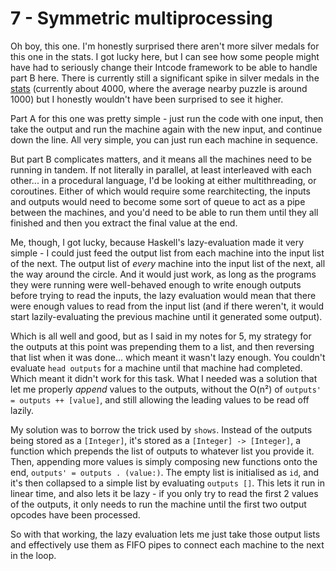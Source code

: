 # 7 - Symmetric multiprocessing
Oh boy, this one. I'm honestly surprised there aren't more silver medals for this one in the stats. I got lucky here, but I can see how some people might have had to seriously change their Intcode framework to be able to handle part B here. There is currently still a significant spike in silver medals in the [stats](https://adventofcode.com/2019/stats) (currently about 4000, where the average nearby puzzle is around 1000) but I honestly wouldn't have been surprised to see it higher.

Part A for this one was pretty simple - just run the code with one input, then take the output and run the machine again with the new input, and continue down the line. All very simple, you can just run each machine in sequence.

But part B complicates matters, and it means all the machines need to be running in tandem. If not literally in parallel, at least interleaved with each other... in a procedural language, I'd be looking at either multithreading, or coroutines. Either of which would require some rearchitecting, the inputs and outputs would need to become some sort of queue to act as a pipe between the machines, and you'd need to be able to run them until they all finished and then you extract the final value at the end.

Me, though, I got lucky, because Haskell's lazy-evaluation made it very simple - I could just feed the output list from each machine into the input list of the next. The output list of _every_ machine into the input list of the next, all the way around the circle. And it would just work, as long as the programs they were running were well-behaved enough to write enough outputs before trying to read the inputs, the lazy evaluation would mean that there were enough values to read from the input list (and if there weren't, it would start lazily-evaluating the previous machine until it generated some output).

Which is all well and good, but as I said in my notes for 5, my strategy for the outputs at this point was prepending them to a list, and then reversing that list when it was done... which meant it wasn't lazy enough. You couldn't evaluate `head outputs` for a machine until that machine had completed. Which meant it didn't work for this task. What I needed was a solution that let me properly _append_ values to the outputs, without the O(n²) of `outputs' = outputs ++ [value]`, and still allowing the leading values to be read off lazily.

My solution was to borrow the trick used by `shows`. Instead of the outputs being stored as a `[Integer]`, it's stored as a `[Integer] -> [Integer]`, a function which prepends the list of outputs to whatever list you provide it. Then, appending more values is simply composing new functions onto the end, `outputs' = outputs . (value:)`. The empty list is initialised as `id`, and it's then collapsed to a simple list by evaluating `outputs []`. This lets it run in linear time, and also lets it be lazy - if you only try to read the first 2 values of the outputs, it only needs to run the machine until the first two output opcodes have been processed.

So with that working, the lazy evaluation lets me just take those output lists and effectively use them as FIFO pipes to connect each machine to the next in the loop.
